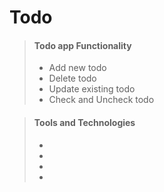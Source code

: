 # Todo   

> #### Todo app Functionality
>
> - Add new todo
> - Delete todo
> - Update existing todo
> - Check and Uncheck todo

> #### Tools and Technologies
>
> - 
> - 
> - 
> - 
